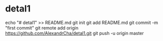 # detal1
echo "# detal1" >> README.md
git init
git add README.md
git commit -m "first commit"
git remote add origin https://github.com/AlexandrCha/detal1.git
git push -u origin master

